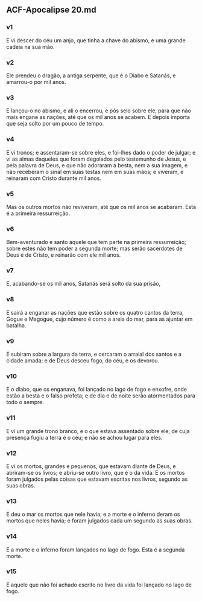 ## ACF-Apocalipse 20.md
### v1
 E vi descer do céu um anjo, que tinha a chave do abismo, e uma grande cadeia na sua mão.
### v2
 Ele prendeu o dragão, a antiga serpente, que é o Diabo e Satanás, e amarrou-o por mil anos.
### v3
 E lançou-o no abismo, e ali o encerrou, e pôs selo sobre ele, para que não mais engane as nações, até que os mil anos se acabem. E depois importa que seja solto por um pouco de tempo.
### v4
 E vi tronos; e assentaram-se sobre eles, e foi-lhes dado o poder de julgar; e vi as almas daqueles que foram degolados pelo testemunho de Jesus, e pela palavra de Deus, e que não adoraram a besta, nem a sua imagem, e não receberam o sinal em suas testas nem em suas mãos; e viveram, e reinaram com Cristo durante mil anos.
### v5
 Mas os outros mortos não reviveram, até que os mil anos se acabaram. Esta é a primeira ressurreição.
### v6
 Bem-aventurado e santo aquele que tem parte na primeira ressurreição; sobre estes não tem poder a segunda morte; mas serão sacerdotes de Deus e de Cristo, e reinarão com ele mil anos.
### v7
 E, acabando-se os mil anos, Satanás será solto da sua prisão,
### v8
 E sairá a enganar as nações que estão sobre os quatro cantos da terra, Gogue e Magogue, cujo número é como a areia do mar, para as ajuntar em batalha.
### v9
 E subiram sobre a largura da terra, e cercaram o arraial dos santos e a cidade amada; e de Deus desceu fogo, do céu, e os devorou.
### v10
 E o diabo, que os enganava, foi lançado no lago de fogo e enxofre, onde estão a besta e o falso profeta; e de dia e de noite serão atormentados para todo o sempre.
### v11
 E vi um grande trono branco, e o que estava assentado sobre ele, de cuja presença fugiu a terra e o céu; e não se achou lugar para eles.
### v12
 E vi os mortos, grandes e pequenos, que estavam diante de Deus, e abriram-se os livros; e abriu-se outro livro, que é o da vida. E os mortos foram julgados pelas coisas que estavam escritas nos livros, segundo as suas obras.
### v13
 E deu o mar os mortos que nele havia; e a morte e o inferno deram os mortos que neles havia; e foram julgados cada um segundo as suas obras.
### v14
 E a morte e o inferno foram lançados no lago de fogo. Esta é a segunda morte.
### v15
 E aquele que não foi achado escrito no livro da vida foi lançado no lago de fogo.
